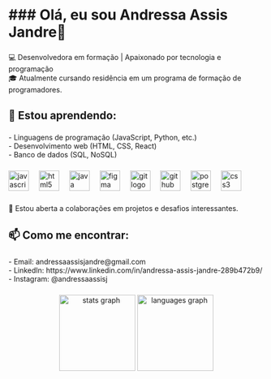 <h1 align="left">
### Olá, eu sou Andressa Assis Jandre👋</h1>

###

<p align="left">💻 Desenvolvedora em formação | Apaixonado por tecnologia e programação<br>🎓 Atualmente cursando residência em um programa de formação de programadores.</p>

###

<h2 align="left">🌱 Estou aprendendo:</h2>

###

<p align="left">- Linguagens de programação (JavaScript, Python, etc.)<br>- Desenvolvimento web (HTML, CSS, React)<br>- Banco de dados (SQL, NoSQL)</p>

###

<div align="left">
  <img src="https://cdn.jsdelivr.net/gh/devicons/devicon/icons/javascript/javascript-original.svg" height="40" alt="javascript logo"  />
  <img width="12" />
  <img src="https://cdn.jsdelivr.net/gh/devicons/devicon/icons/html5/html5-original.svg" height="40" alt="html5 logo"  />
  <img width="12" />
  <img src="https://cdn.jsdelivr.net/gh/devicons/devicon/icons/java/java-original.svg" height="40" alt="java logo"  />
  <img width="12" />
  <img src="https://cdn.jsdelivr.net/gh/devicons/devicon/icons/figma/figma-original.svg" height="40" alt="figma logo"  />
  <img width="12" />
  <img src="https://cdn.jsdelivr.net/gh/devicons/devicon/icons/git/git-original.svg" height="40" alt="git logo"  />
  <img width="12" />
  <img src="https://cdn.jsdelivr.net/gh/devicons/devicon/icons/github/github-original.svg" height="40" alt="github logo"  />
  <img width="12" />
  <img src="https://cdn.jsdelivr.net/gh/devicons/devicon/icons/postgresql/postgresql-original.svg" height="40" alt="postgresql logo"  />
  <img width="12" />
  <img src="https://cdn.jsdelivr.net/gh/devicons/devicon/icons/css3/css3-original.svg" height="40" alt="css3 logo"  />
</div>

###

<p align="left">👯 Estou aberta a colaborações em projetos e desafios interessantes.</p>

###

<h2 align="left">📫 Como me encontrar:</h2>

###

<p align="left">- Email: andressaassisjandre@gmail.com<br>- LinkedIn: https://www.linkedin.com/in/andressa-assis-jandre-289b472b9/<br>- Instagram: @andressaassisj</p>

###

<div align="center">
  <img src="https://github-readme-stats.vercel.app/api?username=AndressaAssis&hide_title=false&hide_rank=false&show_icons=true&include_all_commits=true&count_private=true&disable_animations=false&theme=dracula&locale=en&hide_border=false&order=1" height="150" alt="stats graph"  />
  <img src="https://github-readme-stats.vercel.app/api/top-langs?username=AndressaAssis&locale=en&hide_title=false&layout=compact&card_width=320&langs_count=5&theme=dracula&hide_border=false&order=2" height="150" alt="languages graph"  />
</div>

###
